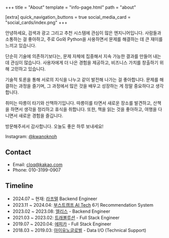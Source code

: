 +++
title = "About"
template = "info-page.html"
path = "about"

[extra]
quick_navigation_buttons = true
social_media_card = "social_cards/index.png"
+++

안녕하세요, 검색과 광고 그리고 추천 시스템에 관심이 많은 엔지니어입니다. 사람들과 소통하는 걸 좋아하고, 주로 Go와 Python을 사용하면서 문제를 해결하는 데 큰 재미를 느끼고 있습니다.

단순히 기술에 의존하기보다는, 문제 자체에 집중해서 지속 가능한 결과를 만들어 내는 데 관심이 많습니다. 사용자에게 더 나은 경험을 제공하고, 비즈니스 가치를 창출하기 위해 고민하고 있습니다.

기술적 토론을 통해 서로의 지식을 나누고 같이 발전해 나가는 걸 좋아합니다. 문제를 해결하는 과정을 즐기며, 그 과정에서 많은 것을 배우고 성장하는 게 정말 중요하다고 생각합니다.

취미는 따릉이 타기와 산책하기입니다. 따릉이를 타면서 새로운 장소를 발견하고, 산책을 하면서 생각을 정리하고 휴식을 취합니다. 또한, 책을 읽는 것을 좋아하고, 여행을 다니면서 새로운 경험을 즐깁니다.

방문해주셔서 감사합니다. 오늘도 좋은 하루 보내세요!

Instagram: [@kwanoknoh](https://www.instagram.com/kwanoknoh/)

## Contact

- Email: cloq@kakao.com
- Phone: 010-3199-0907

## Timeline

- 2024.07 ~ 현재: [라프텔](https://laftel.net/) Backend Engineer
- 2023.11 ~ 2024.04: [부스트캠프 AI Tech](https://boostcamp.connect.or.kr/) 6기 Recommendation System
- 2023.02 ~ 2023.08: [엘리스](https://elice.io) - Backend Engineer
- 2021.03 ~ 2023.02: [트래볼루션](https://travolution.co.kr) - Full Stack Engineer
- 2019.07 ~ 2020.04: [에피카](https://epikar.com) - Full Stack Engineer
- 2018.03 ~ 2019.03: [아이유노글로벌](https://iyuno.com) - Data I/O (Technical Support)